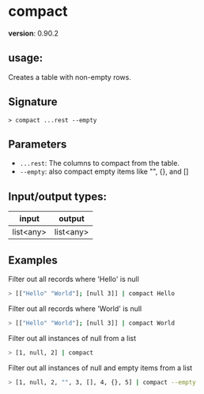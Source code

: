 # compact

**version**: 0.90.2

## **usage**:

Creates a table with non-empty rows.

## Signature

`> compact ...rest --empty`

## Parameters

- `...rest`: The columns to compact from the table.
- `--empty`: also compact empty items like "", {}, and []

## Input/output types:

| input       | output      |
| ----------- | ----------- |
| list\<any\> | list\<any\> |

## Examples

Filter out all records where 'Hello' is null

```bash
> [["Hello" "World"]; [null 3]] | compact Hello
```

Filter out all records where 'World' is null

```bash
> [["Hello" "World"]; [null 3]] | compact World
```

Filter out all instances of null from a list

```bash
> [1, null, 2] | compact
```

Filter out all instances of null and empty items from a list

```bash
> [1, null, 2, "", 3, [], 4, {}, 5] | compact --empty
```
